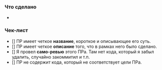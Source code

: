 ### Что сделано
- 

### Чек-лист
- [] ПР имеет четкое **название**, короткое и описывающее его суть.
- [] ПР имеет четкое **описание** того, что в рамках него было сделано.
- [] Я провел **само-ревью** этого ПРа. Там нет кода, который я забыл удалить, случайно закоммитил и т.п.
- [] ПР не содержит кода, который не соответствует цели ПРа.

